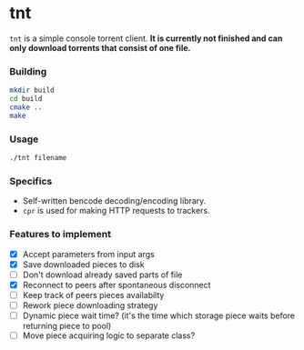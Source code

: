 # tnt
`tnt` is a simple console torrent client. **It is currently not finished and can only download torrents that consist of one file.**

### Building
```sh
mkdir build
cd build
cmake ..
make
```

### Usage
```sh
./tnt filename
```

### Specifics
- Self-written bencode decoding/encoding library.
- `cpr` is used for making HTTP requests to trackers.

### Features to implement
- [x] Accept parameters from input args
- [x] Save downloaded pieces to disk
- [ ] Don't download already saved parts of file
- [x] Reconnect to peers after spontaneous disconnect
- [ ] Keep track of peers pieces availabilty 
- [ ] Rework piece downloading strategy
- [ ] Dynamic piece wait time? (it's the time which storage piece waits before returning piece to pool)
- [ ] Move piece acquiring logic to separate class? 
